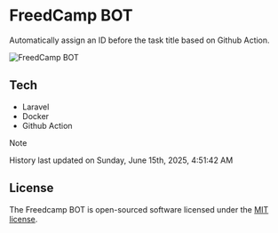 # FreedCamp BOT

Automatically assign an ID before the task title based on Github Action.

![FreedCamp BOT](https://repository-images.githubusercontent.com/737932867/7d34798b-2680-471c-b089-a78a718d3d6a)

## Tech

- Laravel
- Docker
- Github Action

> [!NOTE]  
> History last updated on Sunday, June 15th, 2025, 4:51:42 AM

## License

The Freedcamp BOT is open-sourced software licensed under the [MIT license](https://opensource.org/licenses/MIT).
